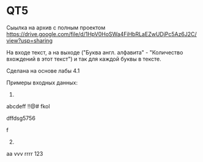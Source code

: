 # QT5
Сыылка на архив с полным проектом https://drive.google.com/file/d/1HpV0HoSWa4FiHbRLaEZwUDjPc5Az6J2C/view?usp=sharing

На входе текст, а на выходе ("Буква англ. алфавита" - "Количество вхождений в этот текст") и так для каждой буквы в тексте.

Сделана на основе лабы 4.1 

Примеры входных данных:

1) 
abcdeff !!@# fkol

dffdsg5756

 f
 
2)
aa vvv rrrr 123

